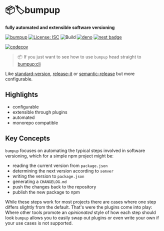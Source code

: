 # 📦🏷bumpup
**fully automated and extensible software versioning**

[![bumpup](https://img.shields.io/badge/%F0%9F%93%A6-bumpup-informational)](https:/github.com/danielr1996/bumpup)
[![License: ISC](https://img.shields.io/badge/License-ISC-blue.svg)](https://opensource.org/licenses/ISC)
![Build](https://github.com/danielr1996/bumpup/workflows/Build/badge.svg)
[![deno](https://img.shields.io/badge/deno-v1.7.5-green.svg?style=round-square&logo=deno)](https:/github.com/danielr1996/bumpup)
[![nest badge](https://nest.land/badge-block.svg)](https://nest.land/package/your-module)

[![codecov](https://codecov.io/gh/danielr1996/bumpup-deno/branch/master/graph/badge.svg)](https://codecov.io/gh/danielr1996/bumpup-deno)


> 📦 If you just want to see how to use `bumpup` head straight to [bumpup:cli](packages/cli)

Like
[standard-version](https://github.com/conventional-changelog/standard-version#readme),
[release-it](https://github.com/release-it/release-it#readme) or
[semantic-release](https://github.com/semantic-release/semantic-release)
but more configurable.

## Highlights
- configurable
- extensible through plugins
- automated
- monorepo compatible

## Key Concepts
`bumpup` focuses on automating the typical steps involved in software versioning, which for a simple npm project might be:
- reading the current version from `package.json`
- determining the next version according to `semver`
- writing the version to `package.json`
- generating a `CHANGELOG.md`
- push the changes back to the repository
- publish the new package to npm

While these steps work for most projects there are cases where one step differs slightly from the default.
That's were the plugins come into play: Where other tools promote an *opinionated* style of how each step should look `bumpup`
allows you to easily swap out plugins or even write your own if your use cases is not supported.


